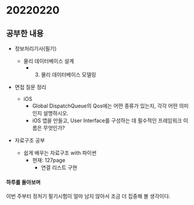 # 20220220

## 공부한 내용
+ 정보처리기사(필기)
    * 물리 데이터베이스 설계
      + 3. 물리 데이터베이스 모델링
    
+ 면접 질문 정리
  - iOS
    * Global DispatchQueue의 Qos에는 어떤 종류가 있는지, 각각 어떤 의미인지 설명하시오.
    * iOS 앱을 만들고, User Interface를 구성하는 데 필수적인 프레임워크 이름은 무엇인가?
    
+ 자료구조 공부
  - 쉽게 배우는 자료구조 with 파이썬
    * 현재: 127page
      + 연결 리스트 구현

#### 하루를 돌아보며
이번 주부터 정처기 필기시험이 얼마 남지 않아서 조금 더 집중해 볼 생각이다.

